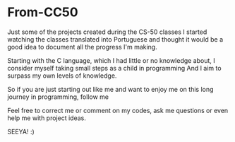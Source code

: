 # From-CC50
Just some of the projects created during the CS-50 classes
I started watching the classes translated into Portuguese and thought it would be a good idea
to document all the progress I'm making.

Starting with the C language, 
which I had little or no knowledge about, 
I consider myself taking small steps as a child in programming 
And I aim to surpass my own levels of knowledge.

So if you are just starting out like me 
and want to enjoy me on this long journey in programming, follow me

Feel free to correct me or comment on my codes, 
ask me questions or even help me with project ideas.

SEEYA! :)
